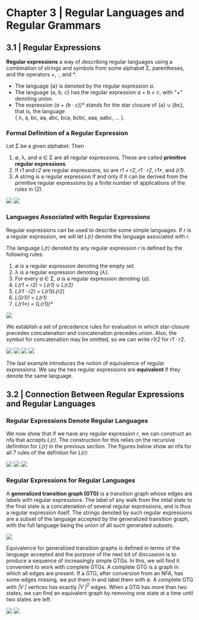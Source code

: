 # Chapter 3 | Regular Languages and Regular Grammars
## 3.1 | Regular Expressions

**Regular expressions** a way of describing regular languages using a combination of strings and symbols from some alphabet Σ, parentheses,
and the operators +, ·, and *.
- The language {a} is denoted by the regular expression _a_.
- The language {a, b, c} has the regular expression _a + b + c_, with "+" denoting union.
- The expression _(a + (b · c))*_ stands for the star closure of {a} ∪ {bc}, that is, the language<br/> 
{ λ, a, bc, aa, abc, bca, bcbc, aaa, aabc, ... }.

### Formal Definition of a Regular Expression
Let Σ be a given alphabet. Then
1. ∅, λ, and _a_ ∈ Σ are all regular expressions. These are called **primitive regular expressions**.
2. If _r1_ and _r2_ are regular expressions, so are _r1 + r2_, _r1 · r2_, _r1*_, and _(r1)_.
3. A string is a regular expression if and only if it can be derived from the primitive regular expressions by a finite number of applications of the rules in (2).

![](https://github.com/stinsan/CS-3823-Theory-of-Computation/blob/master/Screenshots/toc-21.png)
![](https://github.com/stinsan/CS-3823-Theory-of-Computation/blob/master/Screenshots/toc-22.png)

### Languages Associated with Regular Expressions
Regular expressions can be used to describe some simple languages. If _r_ is a regular expression, we will let _L(r)_ denote the language
associated with _r_.

The language _L(r)_ denoted by any regular expression _r_ is defined by the following rules:
1. ∅ is a regular expression denoting the empty set.
2. λ is a regular expression denoting {λ}.
3. For every _a_ ∈ Σ, _a_ is a regular expression denoting {_a_}.
4. _L(r1 + r2)_ = _L(r1)_ ∪ _L(r2)_
5. _L(r1 · r2)_ = _L(r1)L(r2)_
6. _L((r1))_ = _L(r1)_
7. _L(r1*)_ = _(L(r1))*_

![](https://github.com/stinsan/CS-3823-Theory-of-Computation/blob/master/Screenshots/toc-23.png)

We establish a set of precedence rules for evaluation in which star-closure precedes concatenation and concatenation
precedes union. Also, the symbol for concatenation may be omitted, so we can write _r1r2_ for _r1 · r2_.

![](https://github.com/stinsan/CS-3823-Theory-of-Computation/blob/master/Screenshots/toc-24.png)
![](https://github.com/stinsan/CS-3823-Theory-of-Computation/blob/master/Screenshots/toc-25.png)
![](https://github.com/stinsan/CS-3823-Theory-of-Computation/blob/master/Screenshots/toc-26.png)
![](https://github.com/stinsan/CS-3823-Theory-of-Computation/blob/master/Screenshots/toc-27.png)

The last example introduces the notion of equivalence of regular expressions. We say the two regular expressions are **equivalent** if they denote the same language.

## 3.2 | Connection Between Regular Expressions and Regular Languages
### Regular Expressions Denote Regular Languages
We now show that if we have any regular expression _r_, we can construct an nfa that accepts _L(r)_. The construction
for this relies on the recursive definition for _L(r)_ in the previous section. The figures below show an nfa for all 7 rules of the defintion for _L(r)_:

![](https://github.com/stinsan/CS-3823-Theory-of-Computation/blob/master/Screenshots/toc-28.png)
![](https://github.com/stinsan/CS-3823-Theory-of-Computation/blob/master/Screenshots/toc-29.png)
![](https://github.com/stinsan/CS-3823-Theory-of-Computation/blob/master/Screenshots/toc-30.png)

### Regular Expressions for Regular Languages
A **generalized transition graph (GTG)** is a transition graph whose edges are labels with regular expressions. The label of any walk from the intial state to the final state is a concatenation of several regular expressions, and is thus a regular expression itself. The strings denoted by such regular expressions are a subset of the language accepted by the generalized transition graph, with the full
language being the union of all such generated subsets.

![](https://github.com/stinsan/CS-3823-Theory-of-Computation/blob/master/Screenshots/toc-31.png)

Equivalence for generalized transition graphs is defined in terms of the
language accepted and the purpose of the next bit of discussion is to produce
a sequence of increasingly simple GTGs. In this, we will find it convenient to work with complete GTGs.
A complete GTG is a graph in which all edges are present. If a GTG, after conversion from an NFA, has some edges
missing, we put them in and label them with ∅. A complete GTG with _|V |_
vertices has exactly _|V |<sup>2</sup>_ edges.
When a GTG has more than two states, we can find an equivalent graph
by removing one state at a time until two states are left.

![](https://github.com/stinsan/CS-3823-Theory-of-Computation/blob/master/Screenshots/toc-32.png)
![](https://github.com/stinsan/CS-3823-Theory-of-Computation/blob/master/Screenshots/toc-33.png)
